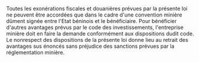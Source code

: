 Toutes les exonérations fiscales et douanières prévues
par la présente loi ne peuvent être accordées que dans le cadre d'une
convention minière dûment signée entre l'Etat béninois et le
bénéficiaire.
Pour bénéficier d'autres avantages prévus par le code des
investissements, l'entreprise minière doit en faire la demande
conformément aux dispositions dudit code.
Le nonrespect des dispositions de la présente loi donne lieu au retrait
des avantages sus énoncés sans préjudice des sanctions prévues par la
réglementation minière.